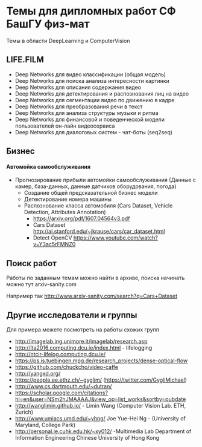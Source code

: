 # Темы для дипломных работ СФ БашГУ физ-мат
Темы в области DeepLearning и ComputerVision

## LIFE.FILM

* Deep Networks для видео классификации (общая модель)
* Deep Networks для поиска анализа интересности картинки
* Deep Networks для описания содержания видео
* Deep Networks для детектирования и распознования лиц на видео
* Deep Networks для сегментации видео по движению в кадре
* Deep Networks для преобразования речи в текст
* Deep Networks для анализа структуры музыки и ритма
* Deep Networks для финансовой и поведенческой модели пользователей он-лайн видеосервиса
* Deep Networks для диалоговых систем - чат-боты  (seq2seq)


## Бизнес

#### Автомойка самообслуживания

* Прогнозирование прибыли автомойки самообслуживания (Данные с камер, база-данных, данные датчиков оборудования, погода)
  * Создание общей предсказательной бизнес модели
  * Детектирование номера машины 
  * Распознование класса автомобиля (Cars Dataset, Vehicle Detection, Attributes Annotation) 
    * https://arxiv.org/pdf/1607.04564v3.pdf
    * Cars Dataset http://ai.stanford.edu/~jkrause/cars/car_dataset.html
    * Detect OpenCV https://www.youtube.com/watch?v=Y3ac5rFMNZ0
 


## Поиск работ 

Работы по заданным темам можно найти в архиве, поиска начинать можно тут arxiv-sanity.com

Например так http://www.arxiv-sanity.com/search?q=Cars+Dataset


## Другие исследователи и группы
Для примера можете посмотреть на работы схожих групп

* http://imagelab.ing.unimore.it/imagelab/research.asp
* http://lta2016.computing.dcu.ie/index.html - lifelogging
* http://ntcir-lifelog.computing.dcu.ie/
* https://ps.is.tuebingen.mpg.de/research_projects/dense-optical-flow
* https://github.com/chuckcho/video-caffe
* http://yangxd.org/
* https://people.ee.ethz.ch/~gyglim/ (https://twitter.com/GygliMichael)
* http://www.cs.dartmouth.edu/~dutran/
* https://scholar.google.com/citations?hl=en&user=NSm2hJMAAAAJ&view_op=list_works&sortby=pubdate
* http://wanglimin.github.io/ - Limin Wang (Computer Vision Lab. ETH, Zurich)
* http://www.umiacs.umd.edu/~yhng/ Joe Yue-Hei Ng - (University of Maryland, College Park)
* http://personal.ie.cuhk.edu.hk/~xy012/ -Multimedia Lab Department of Information Engineering Chinese University of Hong Kong
